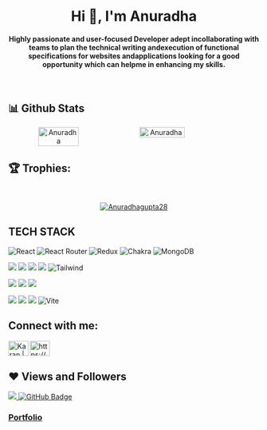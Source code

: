 <h1 align="center" >Hi 👋, I'm Anuradha</h1>
<h4 align="center">
Highly passionate and user-focused Developer adept incollaborating with teams to plan the technical writing andexecution of functional specifications for websites andapplications looking for a good opportunity which can helpme in enhancing my skills.
</h4>


<!-- <h4 >🎬 Favorite anime: Demon Slayer, Attack on Titan, Naruto</h4> -->


<br/>


## 📊 Github Stats
<div align="center" style="display: flex; flex-wrap: nowrap;">
    <img width="40%" src="https://github-readme-stats.vercel.app/api?username=Anuradhagupta28&count_private=true&show_icons=true&theme=onedark" alt="Anuradha" />
    <img width="42.4%" src="http://github-readme-streak-stats.herokuapp.com?user=Anuradhagupta28&theme=onedark&date_format=M%20j%5B%2C%20Y%5D" alt="Anuradha" />
    
</div>

## 🏆 Trophies:
<br/>
<p align="center"> <a href="https://github.com/ryo-ma/github-profile-trophy"><img src="https://github-profile-trophy.vercel.app/?username=Anuradhagupta28&theme=onedark" alt="Anuradhagupta28" /></a> </p>

## TECH STACK

![React](https://img.shields.io/badge/react-%2320232a.svg?style=for-the-badge&logo=react&logoColor=%2361DAFB) ![React Router](https://img.shields.io/badge/React_Router-CA4245?style=for-the-badge&logo=react-router&logoColor=white) ![Redux](https://img.shields.io/badge/redux-%23593d88.svg?style=for-the-badge&logo=redux&logoColor=white) ![Chakra](https://img.shields.io/badge/chakra-%234ED1C5.svg?style=for-the-badge&logo=chakraui&logoColor=white) ![MongoDB](https://img.shields.io/badge/MongoDB-%234ea94b.svg?style=for-the-badge&logo=mongodb&logoColor=white)

<img src="https://img.shields.io/badge/HTML5-E34F26?style=for-the-badge&logo=html5&logoColor=white"/> <img src="https://img.shields.io/badge/CSS3-1572B6?style=for-the-badge&logo=css3&logoColor=white"/> <img src="https://img.shields.io/badge/JavaScript-323330?style=for-the-badge&logo=javascript&logoColor=F7DF1E"/> <img src="https://img.shields.io/badge/Bootstrap-563D7C?style=for-the-badge&logo=bootstrap&logoColor=white"/>  ![Tailwind](https://img.shields.io/badge/Tailwind_CSS-38B2AC?style=for-the-badge&logo=tailwind-css&logoColor=white)


<img src="https://img.shields.io/badge/Node.js-339933?style=for-the-badge&logo=nodedotjs&logoColor=white"/> <img src="https://img.shields.io/badge/Express.js-000000?style=for-the-badge&logo=express&logoColor=white"/>  <img src="https://img.shields.io/badge/java-%23ED8B00.svg?style=for-the-badge&logo=java&logoColor=white"/>


<img src="https://img.shields.io/badge/npm-CB3837?style=for-the-badge&logo=npm&logoColor=white"/> <img src="https://img.shields.io/badge/GitHub-100000?style=for-the-badge&logo=github&logoColor=white"/>  <img src="https://img.shields.io/badge/GIT-E44C30?style=for-the-badge&logo=git&logoColor=white"/> ![Vite](https://img.shields.io/badge/vite-%23646CFF.svg?style=for-the-badge&logo=vite&logoColor=white)


## Connect with me:
<p align="left">  
<a href="https://www.linkedin.com/in/anuradha-gupta-9a872421b/" target="blank"><img align="center" src="https://raw.githubusercontent.com/rahuldkjain/github-profile-readme-generator/master/src/images/icons/Social/linked-in-alt.svg" alt="https://www.linkedin.com/in/anuradha-gupta-9a872421b/" height="30" width="40" /></a> 
<!-- <a href="https://twitter.com/DineshSengar007" target="blank"><img align="center" src="https://raw.githubusercontent.com/rahuldkjain/github-profile-readme-generator/master/src/images/icons/Social/twitter.svg" alt="https://twitter.com/fullstuckVishal" height="30" width="40" /></a> -->
<a href="https://www.instagram.com/lil._sparrow/" target="_blank"><img align="left" alt="Karan | Instagram" src="https://skillicons.dev/icons?i=instagram" height="30" width="40" /></a>

</p>

## ❤ Views and Followers

<a href="https://github.com/Anuradhagupta28">
    <img src="https://komarev.com/ghpvc/?username=Anuradhagupta28">
</a>
<a href="https://github.com/Anuradhagupta28?tab=followers"><img src="https://img.shields.io/github/followers/Anuradhagupta28?label=Followers&style=social" alt="GitHub Badge"></a>

### [Portfolio](https://647766374ac8633b03c7e021--bucolic-medovik-c30407.netlify.app/#) 








<!-- - 👋 Hi, I’m Anuradha
- 👀 I’m interested in Web Development
- 🌱 I’m currently learning ReactJs And Many Exciting things that Can do wonders... -->





<!--
**Anuradhagupta28/Anuradhagupta28** is a ✨ _special_ ✨ repository because its `README.md` (this file) appears on your GitHub profile.

Here are some ideas to get you started:

- 🔭 I’m currently working on ...
- 🌱 I’m currently learning ...
- 👯 I’m looking to collaborate on ...
- 🤔 I’m looking for help with ...
- 💬 Ask me about ...
- 📫 How to reach me: ...
- 😄 Pronouns: ...
- ⚡ Fun fact: ...
-->
